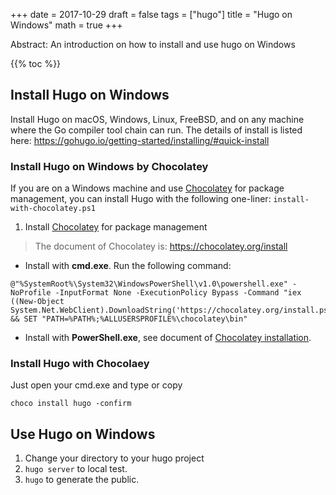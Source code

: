 +++
date = 2017-10-29
draft = false
tags = ["hugo"]
title = "Hugo on Windows"
math = true
+++

Abstract: An introduction on how to install and use hugo on Windows

{{% toc %}}

## Install Hugo on Windows

Install Hugo on macOS, Windows, Linux, FreeBSD, and on any machine where the Go compiler tool chain can run.
The details of install is listed here: https://gohugo.io/getting-started/installing/#quick-install

### Install Hugo on Windows by **Chocolatey**

If you are on a Windows machine and use [Chocolatey](https://chocolatey.org/) for package management, you can install Hugo with the following one-liner: `install-with-chocolatey.ps1`

1. Install [Chocolatey](https://chocolatey.org/) for package management

> The document of Chocolatey is: https://chocolatey.org/install

- Install with **cmd.exe**. Run the following command:

```
@"%SystemRoot%\System32\WindowsPowerShell\v1.0\powershell.exe" -NoProfile -InputFormat None -ExecutionPolicy Bypass -Command "iex ((New-Object System.Net.WebClient).DownloadString('https://chocolatey.org/install.ps1'))" && SET "PATH=%PATH%;%ALLUSERSPROFILE%\chocolatey\bin"
```

- Install with **PowerShell.exe**, see document of [Chocolatey installation](https://chocolatey.org/install).

### Install Hugo with Chocolaey

Just open your cmd.exe and type or copy 

```
choco install hugo -confirm
```

## Use Hugo on Windows

1. Change your directory to your hugo project
2. `hugo server` to local test.
3. `hugo` to generate the public.